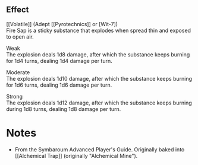 ## Effect
[[Volatile]] (Adept [[Pyrotechnics]] or \[Wit-7\])<br>Fire Sap is a sticky substance that explodes when spread thin and exposed to open air.

Weak<br>The explosion deals 1d8 damage, after which the substance keeps burning for 1d4 turns, dealing 1d4 damage per turn.

Moderate<br>The explosion deals 1d10 damage, after which the substance keeps burning for 1d6 turns, dealing 1d6 damage per turn.

Strong<br>The explosion deals 1d12 damage, after which the substance keeps burning during 1d8 turns, dealing 1d8 damage per turn.
# Notes
* From the Symbaroum Advanced Player's Guide. Originally baked into [[Alchemical Trap]] (originally "Alchemical Mine").